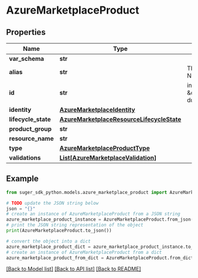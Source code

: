 # AzureMarketplaceProduct


## Properties

Name | Type | Description | Notes
------------ | ------------- | ------------- | -------------
**var_schema** | **str** |  | [optional] 
**alias** | **str** | The Product Display Name | [optional] 
**id** | **str** | in format of \&quot;product/product-durable-id\&quot; | [optional] 
**identity** | [**AzureMarketplaceIdentity**](AzureMarketplaceIdentity.md) |  | [optional] 
**lifecycle_state** | [**AzureMarketplaceResourceLifecycleState**](AzureMarketplaceResourceLifecycleState.md) |  | [optional] 
**product_group** | **str** |  | [optional] 
**resource_name** | **str** |  | [optional] 
**type** | [**AzureMarketplaceProductType**](AzureMarketplaceProductType.md) |  | [optional] 
**validations** | [**List[AzureMarketplaceValidation]**](AzureMarketplaceValidation.md) |  | [optional] 

## Example

```python
from suger_sdk_python.models.azure_marketplace_product import AzureMarketplaceProduct

# TODO update the JSON string below
json = "{}"
# create an instance of AzureMarketplaceProduct from a JSON string
azure_marketplace_product_instance = AzureMarketplaceProduct.from_json(json)
# print the JSON string representation of the object
print(AzureMarketplaceProduct.to_json())

# convert the object into a dict
azure_marketplace_product_dict = azure_marketplace_product_instance.to_dict()
# create an instance of AzureMarketplaceProduct from a dict
azure_marketplace_product_from_dict = AzureMarketplaceProduct.from_dict(azure_marketplace_product_dict)
```
[[Back to Model list]](../README.md#documentation-for-models) [[Back to API list]](../README.md#documentation-for-api-endpoints) [[Back to README]](../README.md)



